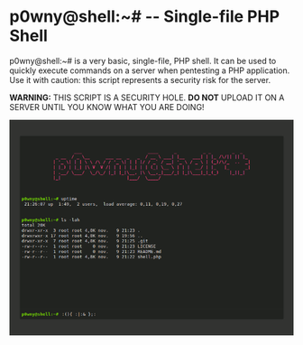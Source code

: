 # p0wny@shell:~# -- Single-file PHP Shell

p0wny@shell:~# is a very basic, single-file, PHP shell. It can be used to quickly execute commands on a server when pentesting a PHP application. Use it with caution: this script represents a security risk for the server.

**WARNING:** THIS SCRIPT IS A SECURITY HOLE. **DO NOT** UPLOAD IT ON A SERVER UNTIL YOU KNOW WHAT YOU ARE DOING!

![Screenshot](./screenshot.png)
